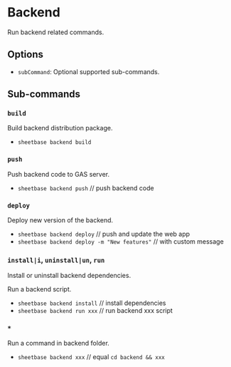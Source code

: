 # Backend

Run backend related commands.

## Options

- `subCommand`: Optional supported sub-commands.

## Sub-commands

### `build`

Build backend distribution package.

- `sheetbase backend build`

### `push`

Push backend code to GAS server.

- `sheetbase backend push` // push backend code

### `deploy`

Deploy new version of the backend.

- `sheetbase backend deploy` // push and update the web app
- `sheetbase backend deploy -m "New features"` // with custom message

### `install|i`, `uninstall|un`, `run`

Install or uninstall backend dependencies.

Run a backend script.

- `sheetbase backend install` // install dependencies
- `sheetbase backend run xxx` // run backend xxx script

### `*`

Run a command in backend folder.

- `sheetbase backend xxx` // equal `cd backend && xxx`